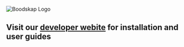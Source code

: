 ![Boodskap Logo](https://files.readme.io/d10676b-facebook-bskp.png)

## Visit our [developer webite](https://developer.boodskap.io) for installation and user guides
